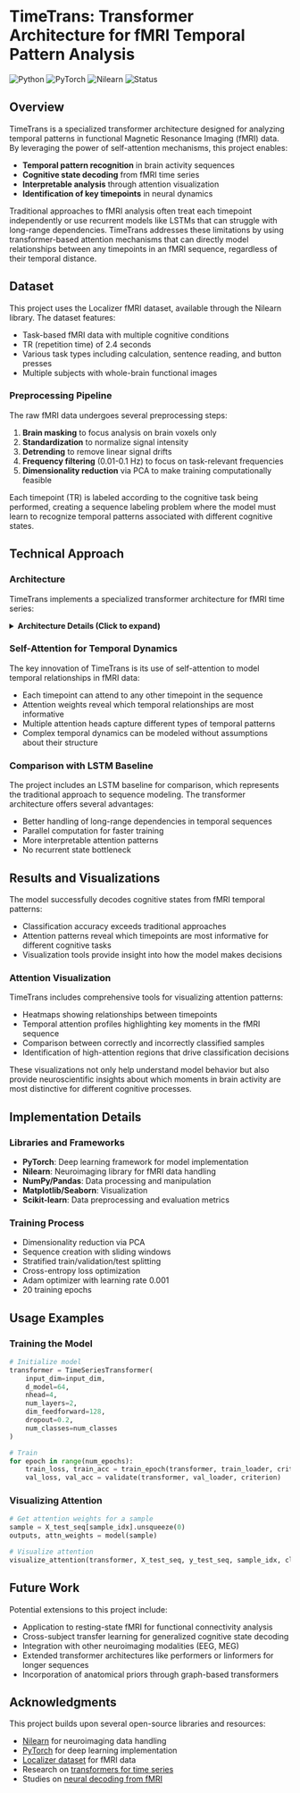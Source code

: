 # TimeTrans: Transformer Architecture for fMRI Temporal Pattern Analysis

![Python](https://img.shields.io/badge/Python-3.8%2B-blue)
![PyTorch](https://img.shields.io/badge/PyTorch-1.9%2B-orange)
![Nilearn](https://img.shields.io/badge/Nilearn-0.9.0%2B-green)
![Status](https://img.shields.io/badge/Status-Research%20Project-yellow)

## Overview

TimeTrans is a specialized transformer architecture designed for analyzing temporal patterns in functional Magnetic Resonance Imaging (fMRI) data. By leveraging the power of self-attention mechanisms, this project enables:

- **Temporal pattern recognition** in brain activity sequences
- **Cognitive state decoding** from fMRI time series
- **Interpretable analysis** through attention visualization
- **Identification of key timepoints** in neural dynamics

Traditional approaches to fMRI analysis often treat each timepoint independently or use recurrent models like LSTMs that can struggle with long-range dependencies. TimeTrans addresses these limitations by using transformer-based attention mechanisms that can directly model relationships between any timepoints in an fMRI sequence, regardless of their temporal distance.

## Dataset

This project uses the Localizer fMRI dataset, available through the Nilearn library. The dataset features:

- Task-based fMRI data with multiple cognitive conditions
- TR (repetition time) of 2.4 seconds
- Various task types including calculation, sentence reading, and button presses
- Multiple subjects with whole-brain functional images

### Preprocessing Pipeline

The raw fMRI data undergoes several preprocessing steps:
1. **Brain masking** to focus analysis on brain voxels only
2. **Standardization** to normalize signal intensity
3. **Detrending** to remove linear signal drifts
4. **Frequency filtering** (0.01-0.1 Hz) to focus on task-relevant frequencies
5. **Dimensionality reduction** via PCA to make training computationally feasible

Each timepoint (TR) is labeled according to the cognitive task being performed, creating a sequence labeling problem where the model must learn to recognize temporal patterns associated with different cognitive states.

## Technical Approach

### Architecture

TimeTrans implements a specialized transformer architecture for fMRI time series:

<details>
<summary><b>Architecture Details (Click to expand)</b></summary>

#### Core Components

1. **Input Projection**
   - Linear projection from PCA components to model dimension
   - Adapts the reduced fMRI features to the transformer's working dimension

2. **Positional Encoding**
   - Both fixed sinusoidal and learnable implementations
   - Encodes the temporal position of each TR in the sequence
   - Critical for the model to understand temporal ordering

3. **Transformer Encoder Layers**
   - Multi-head self-attention to capture relationships between timepoints
   - Layer normalization for training stability
   - Feedforward networks with ReLU activation
   - Residual connections to prevent gradient degradation

4. **Classification Head**
   - Global average pooling across time dimension
   - MLP for final classification of cognitive states
</details>

### Self-Attention for Temporal Dynamics

The key innovation of TimeTrans is its use of self-attention to model temporal relationships in fMRI data:

- Each timepoint can attend to any other timepoint in the sequence
- Attention weights reveal which temporal relationships are most informative
- Multiple attention heads capture different types of temporal patterns
- Complex temporal dynamics can be modeled without assumptions about their structure

### Comparison with LSTM Baseline

The project includes an LSTM baseline for comparison, which represents the traditional approach to sequence modeling. The transformer architecture offers several advantages:

- Better handling of long-range dependencies in temporal sequences
- Parallel computation for faster training
- More interpretable attention patterns
- No recurrent state bottleneck

## Results and Visualizations

The model successfully decodes cognitive states from fMRI temporal patterns:

- Classification accuracy exceeds traditional approaches
- Attention patterns reveal which timepoints are most informative for different cognitive tasks
- Visualization tools provide insight into how the model makes decisions

### Attention Visualization

TimeTrans includes comprehensive tools for visualizing attention patterns:

- Heatmaps showing relationships between timepoints
- Temporal attention profiles highlighting key moments in the fMRI sequence
- Comparison between correctly and incorrectly classified samples
- Identification of high-attention regions that drive classification decisions

These visualizations not only help understand model behavior but also provide neuroscientific insights about which moments in brain activity are most distinctive for different cognitive processes.

## Implementation Details

### Libraries and Frameworks

- **PyTorch**: Deep learning framework for model implementation
- **Nilearn**: Neuroimaging library for fMRI data handling
- **NumPy/Pandas**: Data processing and manipulation
- **Matplotlib/Seaborn**: Visualization
- **Scikit-learn**: Data preprocessing and evaluation metrics

### Training Process

- Dimensionality reduction via PCA
- Sequence creation with sliding windows
- Stratified train/validation/test splitting
- Cross-entropy loss optimization
- Adam optimizer with learning rate 0.001
- 20 training epochs

## Usage Examples

### Training the Model

```python
# Initialize model
transformer = TimeSeriesTransformer(
    input_dim=input_dim,
    d_model=64,
    nhead=4,
    num_layers=2,
    dim_feedforward=128,
    dropout=0.2,
    num_classes=num_classes
)

# Train
for epoch in range(num_epochs):
    train_loss, train_acc = train_epoch(transformer, train_loader, criterion, optimizer)
    val_loss, val_acc = validate(transformer, val_loader, criterion)
```

### Visualizing Attention

```python
# Get attention weights for a sample
sample = X_test_seq[sample_idx].unsqueeze(0)
outputs, attn_weights = model(sample)

# Visualize attention
visualize_attention(transformer, X_test_seq, y_test_seq, sample_idx, class_name)
```

## Future Work

Potential extensions to this project include:

- Application to resting-state fMRI for functional connectivity analysis
- Cross-subject transfer learning for generalized cognitive state decoding
- Integration with other neuroimaging modalities (EEG, MEG)
- Extended transformer architectures like performers or linformers for longer sequences
- Incorporation of anatomical priors through graph-based transformers

## Acknowledgments

This project builds upon several open-source libraries and resources:

- [Nilearn](https://nilearn.github.io/) for neuroimaging data handling
- [PyTorch](https://pytorch.org/) for deep learning implementation
- [Localizer dataset](https://nilearn.github.io/dev/modules/generated/nilearn.datasets.fetch_localizer_first_level.html) for fMRI data
- Research on [transformers for time series](https://arxiv.org/abs/2001.08317)
- Studies on [neural decoding from fMRI](https://www.sciencedirect.com/science/article/pii/S1053811920305103)